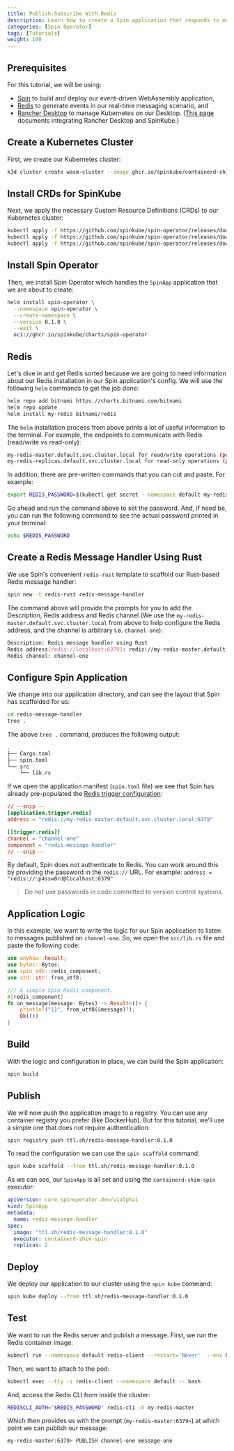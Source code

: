 ```yaml
---
title: Publish-Subscribe With Redis
description: Learn how to create a Spin application that responds to messages on pub-sub Redis channels and runs in Kubernetes
categories: [Spin Operator]
tags: [Tutorials]
weight: 100
---
```


## Prerequisites

For this tutorial, we will be using:
- [Spin](https://developer.fermyon.com/spin/v2/install) to build and deploy our event-driven WebAssembly application,
- [Redis](https://redis.io/docs/install/install-redis/) to generate events in our real-time messaging scenario, and
- [Rancher Desktop](https://rancherdesktop.io/) to manage Kubernetes on our Desktop. ([This page](../../spin-operator/tutorials/integrating-with-rancher-desktop.md) documents integrating Rancher Desktop and SpinKube.)

## Create a Kubernetes Cluster

First, we create our Kubernetes cluster:

```bash
k3d cluster create wasm-cluster --image ghcr.io/spinkube/containerd-shim-spin/k3d:v0.13.1 -p "8081:80@loadbalancer" --agents 2
```

## Install CRDs for SpinKube

Next, we apply the necessary Custom Resource Definitions (CRDs) to our Kubernetes cluster:

```bash
kubectl apply -f https://github.com/spinkube/spin-operator/releases/download/v0.1.0/spin-operator.crds.yaml
kubectl apply -f https://github.com/spinkube/spin-operator/releases/download/v0.1.0/spin-operator.runtime-class.yaml
kubectl apply -f https://github.com/spinkube/spin-operator/releases/download/v0.1.0/spin-operator.shim-executor.yaml
```

## Install Spin Operator 

Then, we install Spin Operator which handles the `SpinApp` application that we are about to create:

```bash
helm install spin-operator \
  --namespace spin-operator \
  --create-namespace \
  --version 0.1.0 \
  --wait \
  oci://ghcr.io/spinkube/charts/spin-operator
```

## Redis

Let's dive in and get Redis sorted because we are going to need information about our Redis installation in our Spin application's config. We will use the following `helm` commands to get the job done:

```bash
helm repo add bitnami https://charts.bitnami.com/bitnami
helm repo update
helm install my-redis bitnami/redis
```

The `helm` installation process from above prints a lot of useful information to the terminal. For example, the endpoints to communicate with Redis (read/write vs read-only):

```bash
my-redis-master.default.svc.cluster.local for read/write operations (port 6379)
my-redis-replicas.default.svc.cluster.local for read-only operations (port 6379)
```

In addition, there are pre-written commands that you can cut and paste. For example:

```bash
export REDIS_PASSWORD=$(kubectl get secret --namespace default my-redis -o jsonpath="{.data.redis-password}" | base64 -d)
```

Go ahead and run the command above to set the password. And, if need be, you can run the following command to see the actual password printed in your terminal:

```bash
echo $REDIS_PASSWORD
```

## Create a Redis Message Handler Using Rust

We use Spin's convenient `redis-rust` template to scaffold our Rust-based Redis message handler:

```bash
spin new -t redis-rust redis-message-handler
```

The command above will provide the prompts for you to add the Description, Redis address and Redis channel (We use the `my-redis-master.default.svc.cluster.local` from above to help configure the Redis address, and the channel is arbitrary i.e. `channel-one`):

```bash
Description: Redis message handler using Rust
Redis address[redis://localhost:6379]: redis://my-redis-master.default.svc.cluster.local:6379
Redis channel: channel-one
```

## Configure Spin Application

We change into our application directory, and can see the layout that Spin has scaffolded for us:

```bash
cd redis-message-handler
tree .
```

The above `tree .` command, produces the following output:

```bash
.
├── Cargo.toml
├── spin.toml
└── src
    └── lib.rs
```

If we open the application manifest (`spin.toml` file) we see that Spin has already pre-populated the [Redis trigger configuration](https://developer.fermyon.com/spin/v2/redis-trigger#the-spin-redis-trigger):

```toml
// --snip --
[application.trigger.redis]
address = "redis://my-redis-master.default.svc.cluster.local:6379"

[[trigger.redis]]
channel = "channel-one"
component = "redis-message-handler"
// --snip --
```

By default, Spin does not authenticate to Redis. You can work around this by providing the password in the `redis://` URL. For example: `address = "redis://:p4ssw0rd@localhost:6379"`

> Do not use passwords in code committed to version control systems.

## Application Logic

In this example, we want to write the logic for our Spin application to listen to messages published on `channel-one`. So, we open the `src/lib.rs` file and paste the following code:

```rust
use anyhow::Result;
use bytes::Bytes;
use spin_sdk::redis_component;
use std::str::from_utf8;

/// A simple Spin Redis component.
#[redis_component]
fn on_message(message: Bytes) -> Result<()> {
    println!("{}", from_utf8(&message)?);
    Ok(())
}
```

## Build

With the logic and configuration in place, we can build the Spin application:

```bash
spin build
```

## Publish

We will now push the application image to a registry. You can use any container registry you prefer (like DockerHub). But for this tutorial, we’ll use a simple one that does not require authentication:

```bash
spin registry push ttl.sh/redis-message-handler:0.1.0
```

To read the configuration we can use the `spin scaffold` command:

```bash
spin kube scaffold --from ttl.sh/redis-message-handler:0.1.0
```

As we can see, our `SpinApp` is all set and using the `containerd-shim-spin` executor:

```yaml
apiVersion: core.spinoperator.dev/v1alpha1
kind: SpinApp
metadata:
  name: redis-message-handler
spec:
  image: "ttl.sh/redis-message-handler:0.1.0"
  executor: containerd-shim-spin
  replicas: 2
```

## Deploy

We deploy our application to our cluster using the `spin kube` command:

```bash
spin kube deploy --from ttl.sh/redis-message-handler:0.1.0
```

## Test

We want to run the Redis server and publish a message. First, we run the Redis container image:

```bash
kubectl run --namespace default redis-client --restart='Never'  --env REDIS_PASSWORD=$REDIS_PASSWORD  --image docker.io/bitnami/redis:7.2.4-debian-12-r9 --command -- sleep infinity
```

Then, we want to attach to the pod:

```bash
kubectl exec --tty -i redis-client --namespace default -- bash
```

And, access the Redis CLI from inside the cluster:

```bash
REDISCLI_AUTH="$REDIS_PASSWORD" redis-cli -h my-redis-master
```

Which then provides us with the prompt (`my-redis-master:6379>`) at which point we can publish our message:

```bash
my-redis-master:6379> PUBLISH channel-one message-one
```